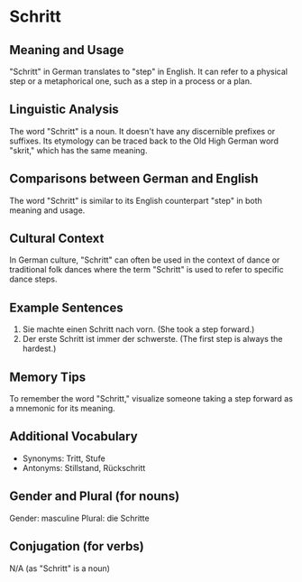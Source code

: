 # Schritt
## Meaning and Usage
"Schritt" in German translates to "step" in English. It can refer to a physical step or a metaphorical one, such as a step in a process or a plan.

## Linguistic Analysis
The word "Schritt" is a noun. It doesn't have any discernible prefixes or suffixes. Its etymology can be traced back to the Old High German word "skrit," which has the same meaning.

## Comparisons between German and English
The word "Schritt" is similar to its English counterpart "step" in both meaning and usage.

## Cultural Context
In German culture, "Schritt" can often be used in the context of dance or traditional folk dances where the term "Schritt" is used to refer to specific dance steps.

## Example Sentences
1. Sie machte einen Schritt nach vorn.
(She took a step forward.)
2. Der erste Schritt ist immer der schwerste.
(The first step is always the hardest.)

## Memory Tips
To remember the word "Schritt," visualize someone taking a step forward as a mnemonic for its meaning.

## Additional Vocabulary
- Synonyms: Tritt, Stufe
- Antonyms: Stillstand, Rückschritt

## Gender and Plural (for nouns)
Gender: masculine
Plural: die Schritte

## Conjugation (for verbs)
N/A (as "Schritt" is a noun)